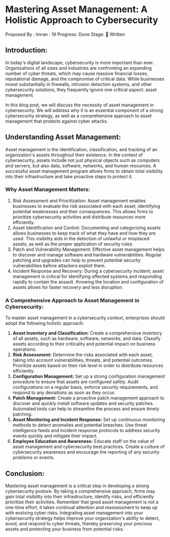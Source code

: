 # Mastering Asset Management: A Holistic Approach to Cybersecurity

Proposed By : Imran
: 19
Progress: Done
Stage: 📝 Written

## Introduction:

In today's digital landscape, cybersecurity is more important than ever. Organizations of all sizes and industries are confronting an expanding number of cyber threats, which may cause massive financial losses, reputational damage, and the compromise of critical data. While businesses invest substantially in firewalls, intrusion detection systems, and other cybersecurity solutions, they frequently ignore one critical aspect: asset management.

In this blog post, we will discuss the necessity of asset management in cybersecurity. We will address why it is an essential component of a strong cybersecurity strategy, as well as a comprehensive approach to asset management that protects against cyber attacks.

## Understanding Asset Management:

Asset management is the identification, classification, and tracking of an organization's assets throughout their existence. In the context of cybersecurity, assets include not just physical objects such as computers and servers, but also data, software, networks, and human resources. A successful asset management program allows firms to obtain total visibility into their infrastructure and take proactive steps to protect it.

### Why Asset Management Matters:

1. Risk Assessment and Prioritization: Asset management enables businesses to evaluate the risk associated with each asset, identifying potential weaknesses and their consequences. This allows firms to prioritize cybersecurity activities and distribute resources more efficiently.
2. Asset Identification and Control: Documenting and categorizing assets allows businesses to keep track of what they have and how they are used. This visibility aids in the detection of unlawful or misplaced assets, as well as the proper application of security rules.
3. Patch and Vulnerability Management: Effective asset management helps to discover and manage software and hardware vulnerabilities. Regular patching and upgrades can help to prevent potential security vulnerabilities before attackers exploit them.
4. Incident Response and Recovery: During a cybersecurity incident, asset management is critical for identifying affected systems and responding rapidly to contain the assault. Knowing the location and configuration of assets allows for faster recovery and less disruption.

### A Comprehensive Approach to Asset Management in Cybersecurity:

To master asset management in a cybersecurity context, enterprises should adopt the following holistic approach:

1. **Asset Inventory and Classification:** Create a comprehensive inventory of all assets, such as hardware, software, networks, and data. Classify assets according to their criticality and potential impact on business operations.
2. **Risk Assessment:** Determine the risks associated with each asset, taking into account vulnerabilities, threats, and potential outcomes. Prioritize assets based on their risk level in order to distribute resources efficiently.
3. **Configuration Management:** Set up a strong configuration management procedure to ensure that assets are configured safely. Audit configurations on a regular basis, enforce security requirements, and respond to any deviations as soon as they occur.
4. **Patch Management:** Create a proactive patch management approach to discover and quickly install software updates and security patches. Automated tools can help to streamline the process and ensure timely patching.
5. **Asset Monitoring and Incident Response:** Set up continuous monitoring methods to detect anomalies and potential breaches. Use threat intelligence feeds and incident response protocols to address security events quickly and mitigate their impact.
6. **Employee Education and Awareness:** Educate staff on the value of asset management and cybersecurity best practices. Create a culture of cybersecurity awareness and encourage the reporting of any security problems or events.

## Conclusion:

Mastering asset management is a critical step in developing a strong cybersecurity posture. By taking a comprehensive approach, firms may gain total visibility into their infrastructure, identify risks, and efficiently prioritize their activities. Remember that good asset management is not a one-time effort; it takes continual attention and reassessment to keep up with evolving cyber risks. Integrating asset management into your cybersecurity strategy helps improve your organization's ability to detect, avoid, and respond to cyber threats, thereby preserving your precious assets and protecting your business from potential risks.